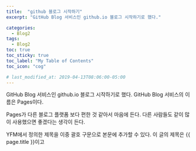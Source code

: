 ```yaml
---
title:  "github 블로그 시작하기"
excerpt: "GitHub Blog 서비스인 github.io 블로그 시작하기로 했다."

categories:
  - Blog2
tags:
  - Blog2
toc: true
toc_sticky: true
toc_label: "My Table of Contents"
toc_icon: "cog"

# last_modified_at: 2019-04-13T08:06:00-05:00
---
```


GitHub Blog 서비스인 github.io 블로그 시작하기로 했다.
GitHub Blog 서비스의 이름은 Pages이다.

Pages가 다른 블로그 플랫폼 보다 편한 것 같아서 마음에 든다.
다른 사람들도 같이 많이 사용했으면 좋겠다는 생각이 든다.

YFM에서 정의한 제목을 이중 괄호 구문으로 본문에 추가할 수 있다.
이 글의 제목은 {{ page.title }}이고